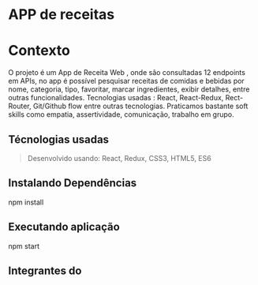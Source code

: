 # APP de receitas

# Contexto
O projeto é um App de Receita Web , onde são consultadas 12 endpoints em APIs, no app é possível pesquisar receitas de comidas e bebidas por nome, categoria, tipo, favoritar, marcar ingredientes, exibir detalhes, entre outras funcionalidades.
Tecnologias usadas : React, React-Redux, Rect-Router, Git/Github flow entre outras tecnologias.
Praticamos bastante soft skills como empatia, assertividade, comunicação, trabalho em grupo.

## Técnologias usadas

> Desenvolvido usando: React, Redux, CSS3, HTML5, ES6

## Instalando Dependências

npm install

## Executando aplicação

npm start

## Integrantes do 





